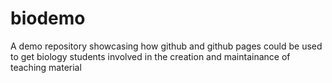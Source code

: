 # biodemo

A demo repository showcasing how github and github pages could be used to get biology students involved in the creation and maintainance of teaching material
